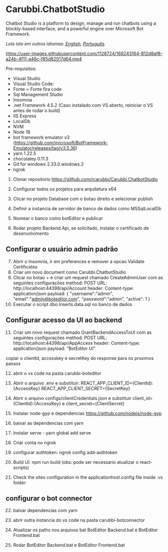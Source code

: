 # Carubbi.ChatbotStudio
Chatbot Studio is a platform to design, manage and run chatbots using a blockly-based interface, and a powerful engine over Microsoft Bot Framework. 

*Leia isto em outros idiomas: [English](README.md), [Português](README.pt-br.md).*

https://user-images.githubusercontent.com/1128724/168243164-812d8af8-a24b-4f11-a46c-f85d82017d64.mp4

Pre-requisitos:
* Visual Studio
* Visual Studio Code: 
* Fonte = Fonte fira code
* Sql Management Studio
* Insomnia
* .net Framework 4.5.2 (Caso instalado com VS aberto, reiniciar o VS antes de rodar o build)
* IIS Express
* LocalDb
* NVM
* Node 18
* bot framework emulator v3 (https://github.com/microsoft/BotFramework-Emulator/releases/tag/v3.5.36)
* yarn 1.22.5
* chocolatey 0.11.3
* Git for windows 2.33.0.windows.2
* ngrok

1. Clonar repositorio https://github.com/rcarubbi/Carubbi.ChatbotStudio
2. Configurar todos os projetos para arquitetura x64

3. Clicar no projeto Database com o botao direito e selecionar publish
4. Definir a instancia de servidor de banco de dados como MSSqlLocalDb 
5. Nomear o banco como botEditor e publicar
6. Rodar projeto Backend.Api, se solicitado, instalar o certificado de desenvolvimento

## Configurar o usuário admin padrão

7. Abrir o Insomnia, ir em preferences e remover a opcao Validate Certificates 
8. Criar um novo document como Carubbi.ChatbotStudio
9. Clicar no botao + e criar um request chamado CreateAdminUser com as seguintes configurações
method: POST
URL: http://localhost:44398/api/Account
header: Content-type: application/json
payload: 
{
	"username":"admin",
	"email":"admin@boteditor.com",
	"password":"admin",
	"active": 1
}
10. Executar o script dbo.Inserts.data.sql no banco de dados

## Configurar acesso da UI ao backend

11. Criar um novo request chamado GrantBackendAccessToUI com as seguintes configurações
method: POST
URL: http://localhost:44398/api/AppAccess
header: Content-type: application/json
payload: "BotEditor UI"

copiar o clientId, accesskey e secretKey do response para os proximos passos
 
12. abrir o vs code na pasta carubbi-boteditor
13. Abrir o arquivo .env e substituir:
REACT_APP_CLIENT_ID={ClientId}:{AccessKey} 
REACT_APP_CLIENT_SECRET={SecretKey}

14. Abrir o arquivo configs/clientCredentials.json e substituir client_id={ClientId}:{AccessKey} e client_secret={ClientSecret}
15. Instalar node-gyp e dependencias https://github.com/nodejs/node-gyp
16. baixar as dependencias com yarn
17. Instalar serve - yarn global add serve
18. Criar conta no ngrok
19. configurar authtoken: ngrok config add-authtoken <TOKEN>
20. Build UI: npm run build (obs: pode ser necessario atualizar o react-scripts)
21. Check the sites configuration in the applicationhost.config file inside .vs folder:
 <sites>
             <site name="Carubbi.BotEditor.SamplesApi" id="1">
                <application path="/" applicationPool="Clr4IntegratedAppPool">
                    <virtualDirectory path="/" physicalPath="C:\Users\rcaru\source\repos\Carubbi.ChatbotStudio\Carubbi.BotEditor.SamplesApi" />
                </application>
                <bindings>
                    <binding protocol="https" bindingInformation="*:44325:localhost" />
                    <binding protocol="http" bindingInformation="*:54401:localhost" />
                </bindings>
            </site>
            <site name="Carubbi.BotEditor.Api" id="2">
                <application path="/" applicationPool="Clr4IntegratedAppPool">
                    <virtualDirectory path="/" physicalPath="C:\Users\rcaru\source\repos\Carubbi.ChatbotStudio\Carubbi.BotEditor.Api" />
                </application>
                <bindings>
                    <binding protocol="http" bindingInformation="*:3979:localhost" />
                    <binding protocol="https" bindingInformation="*:44332:localhost" />
                </bindings>
            </site>
            <site name="Carubbi.BotEditor.Backend.Api" id="3">
                <application path="/" applicationPool="Clr4IntegratedAppPool">
                    <virtualDirectory path="/" physicalPath="C:\Users\rcaru\source\repos\Carubbi.ChatbotStudio\Carubbi.BotEditor.Backend.Api" />
                </application>
                <bindings>
                    <binding protocol="https" bindingInformation="*:44398:localhost" />
                    <binding protocol="http" bindingInformation="*:60819:localhost" />
                </bindings>
            </site>
            <site name="Carubbi.BotEditor.UI" id="4">
                <application path="/" applicationPool="Clr4IntegratedAppPool">
                    <virtualDirectory path="/" physicalPath="C:\Users\rcaru\source\repos\Carubbi.ChatbotStudio\Carubbi.BotEditor.UI" />
                </application>
                <bindings>
                    <binding protocol="https" bindingInformation="*:44354:localhost" />
                    <binding protocol="http" bindingInformation="*:53080:localhost" />
                </bindings>
            </site>


## configurar o bot connector

22. baixar dependencias com yarn
23. abrir outra instancia do vs code na pasta carubbi-botconnector

24. Atualizar os paths nos arquivos bat BotEditor Backend.bat e BotEditor Frontend.bat
25. Rodar BotEditor Backend.bat e BotEditor Frontend.bat
